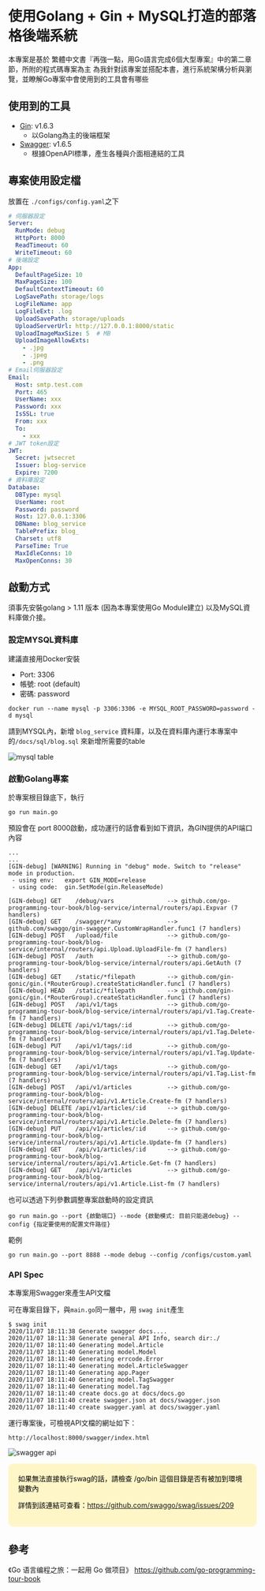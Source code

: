 # 使用Golang + Gin + MySQL打造的部落格後端系統

本專案是基於 繁體中文書『再強一點，用Go語言完成6個大型專案』中的第二章節，所附的程式碼專案為主
為我針對該專案並搭配本書，進行系統架構分析與瀏覽，並瞭解Go專案中會使用到的工具會有哪些

## 使用到的工具

* [Gin](https://github.com/gin-gonic/gin): v1.6.3
  * 以Golang為主的後端框架
* [Swagger](https://github.com/swaggo/swag): v1.6.5
  * 根據OpenAPI標準，產生各種與介面相連結的工具

## 專案使用設定檔

放置在 `./configs/config.yaml`之下

```yaml
# 伺服器設定
Server:
  RunMode: debug
  HttpPort: 8000
  ReadTimeout: 60
  WriteTimeout: 60
# 後端設定
App:
  DefaultPageSize: 10
  MaxPageSize: 100
  DefaultContextTimeout: 60
  LogSavePath: storage/logs
  LogFileName: app
  LogFileExt: .log
  UploadSavePath: storage/uploads
  UploadServerUrl: http://127.0.0.1:8000/static
  UploadImageMaxSize: 5  # MB
  UploadImageAllowExts:
    - .jpg
    - .jpeg
    - .png
# Email伺服器設定
Email:
  Host: smtp.test.com
  Port: 465
  UserName: xxx
  Password: xxx
  IsSSL: true
  From: xxx
  To:
    - xxx
# JWT token設定
JWT:
  Secret: jwtsecret
  Issuer: blog-service
  Expire: 7200
# 資料庫設定
Database:
  DBType: mysql
  UserName: root
  Password: password
  Host: 127.0.0.1:3306
  DBName: blog_service
  TablePrefix: blog_
  Charset: utf8
  ParseTime: True
  MaxIdleConns: 10
  MaxOpenConns: 30
```

## 啟動方式

須事先安裝golang > 1.11 版本 (因為本專案使用Go Module建立)
以及MySQL資料庫做介接。

### 設定MYSQL資料庫

建議直接用Docker安裝
* Port: 3306
* 帳號: root (default)
* 密碼: password 

```shell script
docker run --name mysql -p 3306:3306 -e MYSQL_ROOT_PASSWORD=password -d mysql
```

請到MYSQL內，新增 `blog_service` 資料庫，以及在資料庫內運行本專案中的`/docs/sql/blog.sql` 
來新增所需要的table

![mysql table](./images/mysql.png)

### 啟動Golang專案

於專案根目錄底下，執行
```shell script
go run main.go
```

預設會在 port 8000啟動，成功運行的話會看到如下資訊，為GIN提供的API端口內容

```shell script
...
...
[GIN-debug] [WARNING] Running in "debug" mode. Switch to "release" mode in production.
 - using env:	export GIN_MODE=release
 - using code:	gin.SetMode(gin.ReleaseMode)

[GIN-debug] GET    /debug/vars               --> github.com/go-programming-tour-book/blog-service/internal/routers/api.Expvar (7 handlers)
[GIN-debug] GET    /swagger/*any             --> github.com/swaggo/gin-swagger.CustomWrapHandler.func1 (7 handlers)
[GIN-debug] POST   /upload/file              --> github.com/go-programming-tour-book/blog-service/internal/routers/api.Upload.UploadFile-fm (7 handlers)
[GIN-debug] POST   /auth                     --> github.com/go-programming-tour-book/blog-service/internal/routers/api.GetAuth (7 handlers)
[GIN-debug] GET    /static/*filepath         --> github.com/gin-gonic/gin.(*RouterGroup).createStaticHandler.func1 (7 handlers)
[GIN-debug] HEAD   /static/*filepath         --> github.com/gin-gonic/gin.(*RouterGroup).createStaticHandler.func1 (7 handlers)
[GIN-debug] POST   /api/v1/tags              --> github.com/go-programming-tour-book/blog-service/internal/routers/api/v1.Tag.Create-fm (7 handlers)
[GIN-debug] DELETE /api/v1/tags/:id          --> github.com/go-programming-tour-book/blog-service/internal/routers/api/v1.Tag.Delete-fm (7 handlers)
[GIN-debug] PUT    /api/v1/tags/:id          --> github.com/go-programming-tour-book/blog-service/internal/routers/api/v1.Tag.Update-fm (7 handlers)
[GIN-debug] GET    /api/v1/tags              --> github.com/go-programming-tour-book/blog-service/internal/routers/api/v1.Tag.List-fm (7 handlers)
[GIN-debug] POST   /api/v1/articles          --> github.com/go-programming-tour-book/blog-service/internal/routers/api/v1.Article.Create-fm (7 handlers)
[GIN-debug] DELETE /api/v1/articles/:id      --> github.com/go-programming-tour-book/blog-service/internal/routers/api/v1.Article.Delete-fm (7 handlers)
[GIN-debug] PUT    /api/v1/articles/:id      --> github.com/go-programming-tour-book/blog-service/internal/routers/api/v1.Article.Update-fm (7 handlers)
[GIN-debug] GET    /api/v1/articles/:id      --> github.com/go-programming-tour-book/blog-service/internal/routers/api/v1.Article.Get-fm (7 handlers)
[GIN-debug] GET    /api/v1/articles          --> github.com/go-programming-tour-book/blog-service/internal/routers/api/v1.Article.List-fm (7 handlers)
```

也可以透過下列參數調整專案啟動時的設定資訊

```shell script
go run main.go --port {啟動端口} --mode {啟動模式: 目前只能選debug} --config {指定要使用的配置文件路徑}
```

範例
```shell script
go run main.go --port 8888 --mode debug --config /configs/custom.yaml
```

### API Spec

本專案用Swagger來產生API文檔

可在專案目錄下，與`main.go`同一層中，用 `swag init`產生

```shell script
$ swag init
2020/11/07 18:11:38 Generate swagger docs....
2020/11/07 18:11:38 Generate general API Info, search dir:./
2020/11/07 18:11:40 Generating model.Article
2020/11/07 18:11:40 Generating model.Model
2020/11/07 18:11:40 Generating errcode.Error
2020/11/07 18:11:40 Generating model.ArticleSwagger
2020/11/07 18:11:40 Generating app.Pager
2020/11/07 18:11:40 Generating model.TagSwagger
2020/11/07 18:11:40 Generating model.Tag
2020/11/07 18:11:40 create docs.go at docs/docs.go
2020/11/07 18:11:40 create swagger.json at docs/swagger.json
2020/11/07 18:11:40 create swagger.yaml at docs/swagger.yaml
```

運行專案後，可檢視API文檔的網址如下：

```shell script
http://localhost:8000/swagger/index.html
```

![swagger api](./images/swagger.png)

<div style="
border-radius: 10px;
padding: 20px;
background-color: #FFF6C8;
color: black;
margin-bottom: 15px;
">
如果無法直接執行swag的話，請檢查 /go/bin 這個目錄是否有被加到環境變數內

詳情到該連結可查看：https://github.com/swaggo/swag/issues/209
</div>

## 參考

《Go 语言编程之旅：一起用 Go 做项目》
https://github.com/go-programming-tour-book